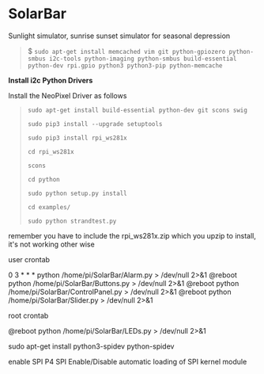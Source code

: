 # SolarBar
Sunlight simulator, sunrise sunset simulator for seasonal depression

>$ `sudo apt-get install memcached vim git python-gpiozero python-smbus i2c-tools python-imaging python-smbus build-essential python-dev rpi.gpio python3 python3-pip python-memcache`


**Install i2c Python Drivers**

Install the NeoPixel Driver as follows 

>`sudo apt-get install build-essential python-dev git scons swig`
>
>`sudo pip3 install --upgrade setuptools`
>
>`sudo pip3 install rpi_ws281x`
>
>`cd rpi_ws281x`
>
>`scons`
>
>`cd python`
>
>`sudo python setup.py install`
>
>`cd examples/`
>
>`sudo python strandtest.py`

remember you have to include the rpi_ws281x.zip which you upzip to install, it's not working other wise

user crontab 

0 3 * * * python /home/pi/SolarBar/Alarm.py > /dev/null 2>&1
@reboot python /home/pi/SolarBar/Buttons.py > /dev/null 2>&1
@reboot python /home/pi/SolarBar/ControlPanel.py > /dev/null 2>&1
@reboot python /home/pi/SolarBar/Slider.py > /dev/null 2>&1

root crontab

@reboot python /home/pi/SolarBar/LEDs.py > /dev/null 2>&1

sudo apt-get install python3-spidev python-spidev

enable SPI
 P4 SPI         Enable/Disable automatic loading of SPI kernel module




